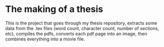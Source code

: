 # The making of a thesis

This is the project that goes through my thesis repository, extracts some data
from the .tex files (word count, character count, number of sections, etc),
compiles the pdfs, converts each pdf page into an image, then combines
everything into a movie file.